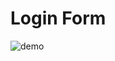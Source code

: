 # Login Form
![demo](https://cdn.discordapp.com/attachments/1049384311159267382/1079117861534060605/loginform.PNG)
